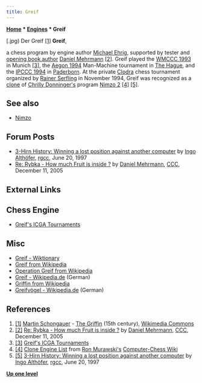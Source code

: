 ```yaml
---
title: Greif
---
```

**[Home](Home "Home") * [Engines](Engines "Engines") * Greif**

\[.jpg) Der Greif <a id="cite-note-1" href="#cite-ref-1">[1]</a>
**Greif**,

a chess program by engine author [Michael Ehrig](Michael_Ehrig "Michael Ehrig"), supported by tester and [opening book author](Category:Opening_Book_Author "Category:Opening Book Author") [Daniel Mehrmann](Daniel_Mehrmann "Daniel Mehrmann") <a id="cite-note-2" href="#cite-ref-2">[2]</a>.
Greif played the [WMCCC 1993](WMCCC_1993 "WMCCC 1993") in Munich <a id="cite-note-3" href="#cite-ref-3">[3]</a>, the [Aegon 1994](Aegon_1994 "Aegon 1994") Man-Machine tournament in [The Hague](https://en.wikipedia.org/wiki/The_Hague), and the [IPCCC 1994](IPCCC_1994 "IPCCC 1994") in [Paderborn](Paderborn_University "Paderborn University"). At the private [Clodra](https://de.wikipedia.org/wiki/Clodra) chess tournament organized by [Rainer Serfling](Rainer_Serfling "Rainer Serfling") in November 1994,
Greif was recognized as a [clone](Category:Clone "Category:Clone") of [Chrilly Donninger's](Chrilly_Donninger "Chrilly Donninger") program [Nimzo 2](Nimzo "Nimzo") <a id="cite-note-4" href="#cite-ref-4">[4]</a> <a id="cite-note-5" href="#cite-ref-5">[5]</a>.

## See also

- [Nimzo](Nimzo "Nimzo")

## Forum Posts

- [3-Hirn History: Winning a lost position against another computer](https://groups.google.com/g/rec.games.chess.computer/c/SScOfE-tKSk/m/TWGpymfjGeQJ) by [Ingo Althöfer](Ingo_Alth%C3%B6fer "Ingo Althöfer"), [rgcc](Computer_Chess_Forums "Computer Chess Forums"), June 20, 1997
- [Re: Rybka - How much Fruit is inside ?](https://www.stmintz.com/ccc/index.php?id=469166) by [Daniel Mehrmann](Daniel_Mehrmann "Daniel Mehrmann"), [CCC](CCC "CCC"), December 11, 2005

## External Links

## Chess Engine

- [Greif's ICGA Tournaments](https://www.game-ai-forum.org/icga-tournaments/program.php?id=210)

## Misc

- [Greif - Wiktionary](https://en.wiktionary.org/wiki/Greif)
- [Greif from Wikipedia](https://en.wikipedia.org/wiki/Greif)
- [Operation Greif from Wikipedia](https://en.wikipedia.org/wiki/Operation_Greif)
- [Greif - Wikipedia.de](https://de.wikipedia.org/wiki/Greif) (German)
- [Griffin from Wikipedia](https://en.wikipedia.org/wiki/Griffin)
- [Greifvögel - Wikipedia.de](https://de.wikipedia.org/wiki/Greifv%C3%B6gel) (German)

## References

1. <a id="cite-ref-1" href="#cite-note-1">[1]</a> [Martin Schongauer](https://de.wikipedia.org/wiki/Martin_Schongauer) - [The Griffin](<https://commons.wikimedia.org/wiki/File:Martin_Schongauer,_The_griffin_(15th_century).jpg>) (15th century), [Wikimedia Commons](https://en.wikipedia.org/wiki/Wikimedia_Commons)
1. <a id="cite-ref-2" href="#cite-note-2">[2]</a> [Re: Rybka - How much Fruit is inside ?](https://www.stmintz.com/ccc/index.php?id=469166) by [Daniel Mehrmann](Daniel_Mehrmann "Daniel Mehrmann"), [CCC](CCC "CCC"), December 11, 2005
1. <a id="cite-ref-3" href="#cite-note-3">[3]</a> [Greif's ICGA Tournaments](https://www.game-ai-forum.org/icga-tournaments/program.php?id=210)
1. <a id="cite-ref-4" href="#cite-note-4">[4]</a> [Clone Engine List](http://computer-chess.org/doku.php?id=computer_chess:wiki:lists:clone_engine_list) from [Ron Murawski's](Ron_Murawski "Ron Murawski") [Computer-Chess Wiki](http://computer-chess.org/doku.php?id=home)
1. <a id="cite-ref-5" href="#cite-note-5">[5]</a> [3-Hirn History: Winning a lost position against another computer](https://groups.google.com/g/rec.games.chess.computer/c/SScOfE-tKSk/m/TWGpymfjGeQJ) by [Ingo Althöfer](Ingo_Alth%C3%B6fer "Ingo Althöfer"), [rgcc](Computer_Chess_Forums "Computer Chess Forums"), June 20, 1997

**[Up one level](Engines "Engines")**

